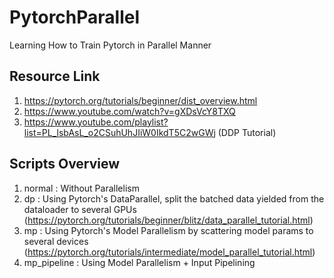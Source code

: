 # PytorchParallel
Learning How to Train Pytorch in Parallel Manner

## Resource Link
1. https://pytorch.org/tutorials/beginner/dist_overview.html
2. https://www.youtube.com/watch?v=gXDsVcY8TXQ
3. https://www.youtube.com/playlist?list=PL_lsbAsL_o2CSuhUhJIiW0IkdT5C2wGWj (DDP Tutorial)

## Scripts Overview
1. normal : Without Parallelism
2. dp : Using Pytorch's DataParallel, split the batched data yielded from the dataloader to several GPUs (https://pytorch.org/tutorials/beginner/blitz/data_parallel_tutorial.html)
3. mp : Using Pytorch's Model Parallelism by scattering model params to several devices (https://pytorch.org/tutorials/intermediate/model_parallel_tutorial.html)
4. mp_pipeline : Using Model Parallelism + Input Pipelining